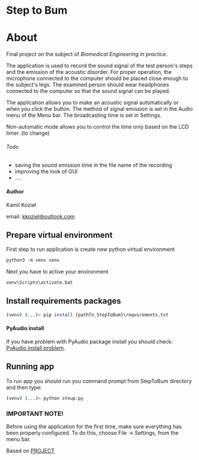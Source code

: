  Step to Bum 
=========
# About
Final project on the subject of _Biomedical Engineering in practice_. 

The application is used to record the sound signal of the test person's steps
 and the emission of the acoustic disorder. For proper operation, the microphone 
 connected to the computer should be placed close enough to the subject's legs. 
 The examined person should wear headphones connected to the computer so that 
 the sound signal can be played.
 
 The application allows you to make an acoustic signal automatically or when you click the button. The method of signal emission is set in the Audio menu of the Menu bar. The broadcasting time is set in Settings.

Non-automatic mode allows you to control the time only based on the LCD timer. (to change)
 
###### Todo
- saving the sound emission time in the file name of the recording
- improving the look of GUI
- ....

#### Author 
Kamil Kozieł

email: kkoziel@outlook.com

## Prepare virtual environment

First step to run application is create new python virtual environment

``` python
python3 -m venv venv
```
Next you have to active your environment
``` python
venv\Scripts\activate.bat
``` 
## Install requirements packages
``` bash
(venv) (...)> pip install (pathTo_StepToBum)\requirements.txt
```
#### PyAudio install 
If you have problem with PyAudio package install you should check: [PyAudio install problem].

## Running app
To run app you should run you command prompt from StepToBum directory and then type:
``` bash
(venv) (...)> python steup.py
```
### IMPORTANT NOTE!
 
Before using the application for the first time, make sure everything 
has been properly configured. To do this, choose File -> Settings,
 from the menu bar.


Based on [PROJECT] 

[PyAudio install problem]:(https://stackoverflow.com/questions/52283840/i-cant-install-pyaudio-on-my-python-how-to-do-it)
[PROJECT]:(https://flothesof.github.io/pyqt-microphone-fft-application.html)